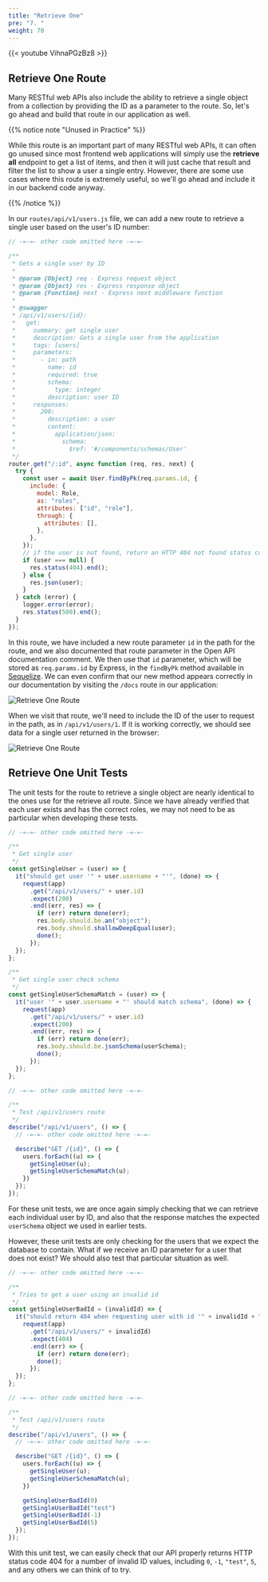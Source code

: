 ```yaml
---
title: "Retrieve One"
pre: "7. "
weight: 70
---
```


{{< youtube VihnaPGzBz8 >}}

## Retrieve One Route

Many RESTful web APIs also include the ability to retrieve a single object from a collection by providing the ID as a parameter to the route. So, let's go ahead and build that route in our application as well.

{{% notice note "Unused in Practice" %}}

While this route is an important part of many RESTful web APIs, it can often go unused since most frontend web applications will simply use the **retrieve all** endpoint to get a list of items, and then it will just cache that result and filter the list to show a user a single entry. However, there are some use cases where this route is extremely useful, so we'll go ahead and include it in our backend code anyway.

{{% /notice %}}

In our `routes/api/v1/users.js` file, we can add a new route to retrieve a single user based on the user's ID number:

```js {title="routes/api/v1/users.js"}
// -=-=- other code omitted here -=-=-

/**
 * Gets a single user by ID
 *
 * @param {Object} req - Express request object
 * @param {Object} res - Express response object
 * @param {Function} next - Express next middleware function
 *
 * @swagger
 * /api/v1/users/{id}:
 *   get:
 *     summary: get single user
 *     description: Gets a single user from the application
 *     tags: [users]
 *     parameters:
 *       - in: path
 *         name: id
 *         required: true
 *         schema:
 *           type: integer
 *         description: user ID
 *     responses:
 *       200:
 *         description: a user
 *         content:
 *           application/json:
 *             schema:
 *               $ref: '#/components/schemas/User'
 */
router.get("/:id", async function (req, res, next) {
  try {
    const user = await User.findByPk(req.params.id, {
      include: {
        model: Role,
        as: "roles",
        attributes: ["id", "role"],
        through: {
          attributes: [],
        },
      },
    });
    // if the user is not found, return an HTTP 404 not found status code
    if (user === null) {
      res.status(404).end();
    } else {
      res.json(user);
    }
  } catch (error) {
    logger.error(error);
    res.status(500).end();
  }
});
```

In this route, we have included a new route parameter `id` in the path for the route, and we also documented that route parameter in the Open API documentation comment. We then use that `id` parameter, which will be stored as `req.params.id` by Express, in the `findByPk` method available in [Sequelize](https://sequelize.org/docs/v6/core-concepts/model-querying-finders/). We can even confirm that our new method appears correctly in our documentation by visiting the `/docs` route in our application:

![Retrieve One Route](/images/examples/03/retrieve_1.png)

When we visit that route, we'll need to include the ID of the user to request in the path, as in `/api/v1/users/1`. If it is working correctly, we should see data for a single user returned in the browser:

![Retrieve One Route](/images/examples/03/retrieve_2.png)

## Retrieve One Unit Tests

The unit tests for the route to retrieve a single object are nearly identical to the ones use for the retrieve all route. Since we have already verified that each user exists and has the correct roles, we may not need to be as particular when developing these tests. 

```js {title="test/api/v1/users.js"}
// -=-=- other code omitted here -=-=-

/**
 * Get single user
 */
const getSingleUser = (user) => {
  it("should get user '" + user.username + "'", (done) => {
    request(app)
      .get("/api/v1/users/" + user.id)
      .expect(200)
      .end((err, res) => {
        if (err) return done(err);
        res.body.should.be.an("object");
        res.body.should.shallowDeepEqual(user);
        done();
      });
  });
};

/**
 * Get single user check schema
 */
const getSingleUserSchemaMatch = (user) => {
  it("user '" + user.username + "' should match schema", (done) => {
    request(app)
      .get("/api/v1/users/" + user.id)
      .expect(200)
      .end((err, res) => {
        if (err) return done(err);
        res.body.should.be.jsonSchema(userSchema);
        done();
      });
  });
};

// -=-=- other code omitted here -=-=-

/**
 * Test /api/v1/users route
 */
describe("/api/v1/users", () => {
  // -=-=- other code omitted here -=-=-

  describe("GET /{id}", () => {
    users.forEach((u) => {
      getSingleUser(u);
      getSingleUserSchemaMatch(u);
    })
  });
});
```

For these unit tests, we are once again simply checking that we can retrieve each individual user by ID, and also that the response matches the expected `userSchema` object we used in earlier tests.

However, these unit tests are only checking for the users that we expect the database to contain. What if we receive an ID parameter for a user that does not exist? We should also test that particular situation as well.

```js {title="test/api/v1/users.js"}
// -=-=- other code omitted here -=-=-

/**
 * Tries to get a user using an invalid id
 */
const getSingleUserBadId = (invalidId) => {
  it("should return 404 when requesting user with id '" + invalidId + "'", (done) => {
    request(app)
      .get("/api/v1/users/" + invalidId)
      .expect(404)
      .end((err) => {
        if (err) return done(err);
        done();
      });
  });
};

// -=-=- other code omitted here -=-=-

/**
 * Test /api/v1/users route
 */
describe("/api/v1/users", () => {
  // -=-=- other code omitted here -=-=-

  describe("GET /{id}", () => {
    users.forEach((u) => {
      getSingleUser(u);
      getSingleUserSchemaMatch(u);
    })

    getSingleUserBadId(0)
    getSingleUserBadId("test")
    getSingleUserBadId(-1)
    getSingleUserBadId(5)
  });
});
```

With this unit test, we can easily check that our API properly returns HTTP status code 404 for a number of invalid ID values, including `0`, `-1`, `"test"`, `5`, and any others we can think of to try. 